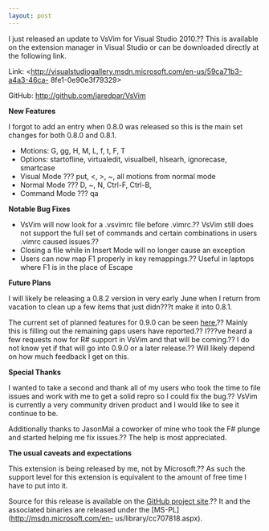 ```yaml
---
layout: post
---
```

I just released an update to VsVim for Visual Studio 2010.?? This is available
on the extension manager in Visual Studio or can be downloaded directly at the
following link.

Link: <http://visualstudiogallery.msdn.microsoft.com/en-us/59ca71b3-a4a3-46ca-
8fe1-0e90e3f79329>

GitHub: <http://github.com/jaredpar/VsVim>

**New Features**

I forgot to add an entry when 0.8.0 was released so this is the main set
changes for both 0.8.0 and 0.8.1.

  * Motions: G, gg, H, M, L, f, t, F, T 
  * Options: startofline, virtualedit, visualbell, hlsearh, ignorecase, smartcase 
  * Visual Mode ??? put, <, >, ~, all motions from normal mode 
  * Normal Mode ??? D, ~, N, Ctrl-F, Ctrl-B, 
  * Command Mode ??? qa 

**Notable Bug Fixes**

  * VsVim will now look for a .vsvimrc file before .vimrc.?? VsVim still does not support the full set of commands and certain combinations in users .vimrc caused issues.??
  * Closing a file while in Insert Mode will no longer cause an exception 
  * Users can now map F1 properly in key remappings.?? Useful in laptops where F1 is in the place of Escape 

**Future Plans**

I will likely be releasing a 0.8.2 version in very early June when I return
from vacation to clean up a few items that just didn???t make it into 0.8.1.

The current set of planned features for 0.9.0 can be seen
[here.](http://github.com/jaredpar/VsVim/issues/labels/v0.9)?? Mainly this is
filling out the remaining gaps users have reported.?? I???ve heard a few requests
now for R# support in VsVim and that will be coming.?? I do not know yet if
that will go into 0.9.0 or a later release.?? Will likely depend on how much
feedback I get on this.

**Special Thanks**

I wanted to take a second and thank all of my users who took the time to file
issues and work with me to get a solid repro so I could fix the bug.?? VsVim is
currently a very community driven product and I would like to see it continue
to be.

Additionally thanks to JasonMal a coworker of mine who took the F# plunge and
started helping me fix issues.?? The help is most appreciated.

**The usual caveats and expectations**

This extension is being released by me, not by Microsoft.?? As such the support
level for this extension is equivalent to the amount of free time I have to
put into it.

Source for this release is available on the [GitHub project
site](http://github.com/jaredpar/VsVim).?? It and the associated binaries are
released under the [MS-PL](http://msdn.microsoft.com/en-
us/library/cc707818.aspx).

